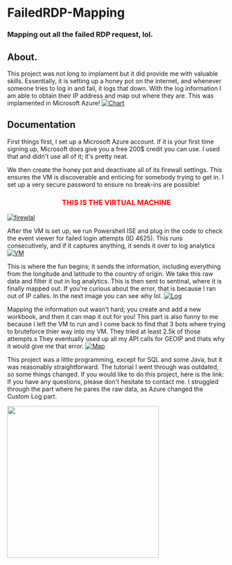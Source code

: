 # FailedRDP-Mapping
### Mapping out all the failed RDP request, lol.

## About.

This project was not long to implament but it did provide me with valuable skills. Essentially, it is setting up a honey pot on the internet, and whenever someone tries to log in and fail, it logs that down. With the log information I am able to obtain their IP address and map out where they are. This was implamented in Microsoft Azure!
<a href="https://ibb.co/SJZZDwM"><img src="https://i.ibb.co/BwYYH2Q/Chart.png" alt="Chart" border="0"></a>

## Documentation

First things first, I set up a Microsoft Azure account. If it is your first time signing up, Microsoft does give you a free 200$ credit you can use. I used that and didn't use all of it; it's pretty neat.

We then create the honey pot and deactivate all of its firewall settings. This ensures the VM is discoverable and enticing for somebody trying to get in. I set up a very secure password to ensure no break-ins are possible!
<h3 align="center" style="color: red" > THIS IS THE VIRTUAL MACHINE </h3>
<a href="https://ibb.co/By0cbd0"><img src="https://i.ibb.co/JvDmV0D/firewlal.png" alt="firewlal" border="0"></a>

After the VM is set up, we run Powershell ISE and plug in the code to check the event viewer for failed login attempts (ID 4625). This runs consecutively, and if it captures anything, it sends it over to log analytics
<a href="https://ibb.co/RH2z95y"><img src="https://i.ibb.co/Hg7nVJd/VM.png" alt="VM" border="0"></a>

This is where the fun begins; it sends the information, including everything from the longitude and latitude to the country of origin. We take this raw data and filter it out in log analytics. This is then sent to sentinal, where it is finally mapped out. If you're curious about the error, that is because I ran out of IP calles. In the next image you can see why lol.
<a href="https://ibb.co/wWTsPnt"><img src="https://i.ibb.co/J7NQGYZ/Log.jpg" alt="Log" border="0"></a>

Mapping the information out wasn't hard; you create and add a new workbook, and then it can map it out for you! This part is also funny to me because I left the VM to run and I come back to find that 3 bots where trying to bruteforce thier way into my VM. They tried at least 2.5k of those attempts.s They eventually used up all my API calls for GEOIP and thats why it would give me that error.
<a href="https://ibb.co/GWTVqNv"><img src="https://i.ibb.co/Htdrj3D/Map.jpg" alt="Map" border="0"></a>

This project was a little programming, except for SQL and some Java, but it was reasonably straightforward. The tutorial I went through was outdated, so some things changed. If you would like to do this project, here is the link: If you have any questions, please don't hesitate to contact me. I struggled through the part where he pares the raw data, as Azure changed the Custom Log part.

<img src="https://media.giphy.com/media/oobNzX5ICcRZC/giphy.gif?cid=ecf05e47ggfln5y0qhz7h3do3ybue8n73amijws5ra2pob31\&ep=v1\_gifs\_search\&rid=giphy.gif\&ct=g
" width="350" align="center">